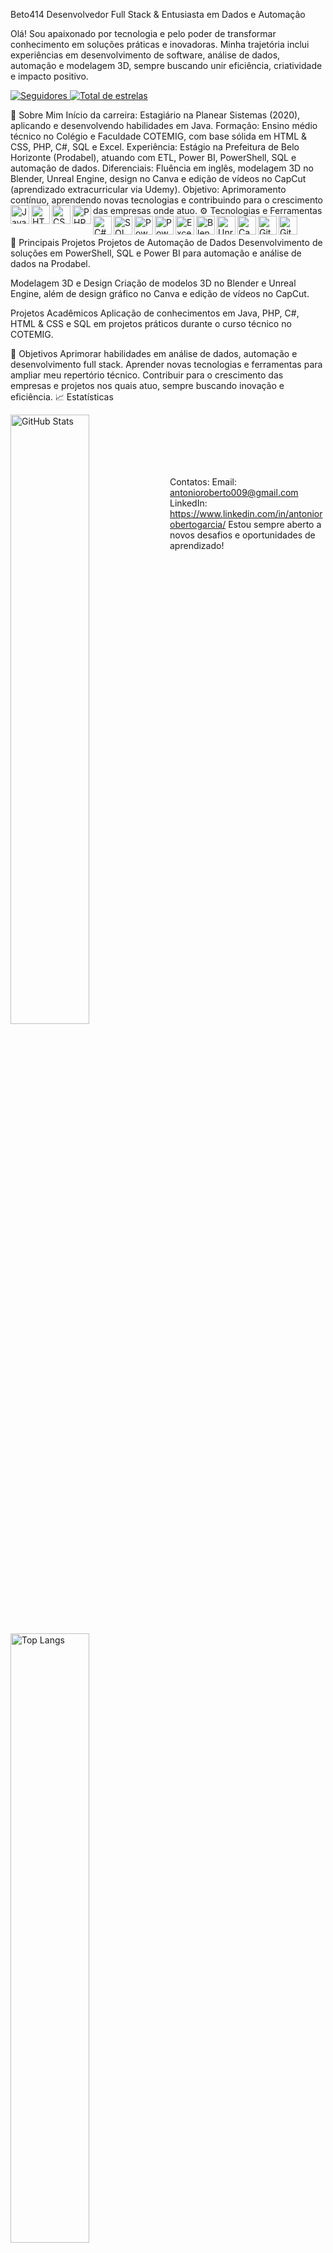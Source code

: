 Beto414
Desenvolvedor Full Stack & Entusiasta em Dados e Automação

Olá! Sou apaixonado por tecnologia e pelo poder de transformar conhecimento em soluções práticas e inovadoras. Minha trajetória inclui experiências em desenvolvimento de software, análise de dados, automação e modelagem 3D, sempre buscando unir eficiência, criatividade e impacto positivo.

<p align="left"> <a href="https://github.com/Beto414?tab=followers"> <img alt="Seguidores" title="Me siga no GitHub" src="https://custom-icon-badges.demolab.com/github/followers/Beto414?color=236ad3&labelColor=1155ba&style=for-the-badge&logo=github&label=Seguidores&logoColor=white" /> </a> <a href="https://github.com/Beto414?tab=repositories&sort=stargazers"> <img alt="Total de estrelas" title="Total de estrelas GitHub" src="https://custom-icon-badges.demolab.com/github/stars/Beto414?color=55960c&style=for-the-badge&labelColor=488207&logo=star&label=estrelas" /> </a> </p>
🌱 Sobre Mim
Início da carreira: Estagiário na Planear Sistemas (2020), aplicando e desenvolvendo habilidades em Java.
Formação: Ensino médio técnico no Colégio e Faculdade COTEMIG, com base sólida em HTML & CSS, PHP, C#, SQL e Excel.
Experiência: Estágio na Prefeitura de Belo Horizonte (Prodabel), atuando com ETL, Power BI, PowerShell, SQL e automação de dados.
Diferenciais: Fluência em inglês, modelagem 3D no Blender, Unreal Engine, design no Canva e edição de vídeos no CapCut (aprendizado extracurricular via Udemy).
Objetivo: Aprimoramento contínuo, aprendendo novas tecnologias e contribuindo para o crescimento das empresas onde atuo.
⚙️ Tecnologias e Ferramentas
<img align="left" alt="Java" title="Java" width="30px" src="https://cdn.jsdelivr.net/gh/devicons/devicon@latest/icons/java/java-original.svg" /> <img align="left" alt="HTML5" title="HTML5" width="30px" src="https://cdn.jsdelivr.net/gh/devicons/devicon@latest/icons/html5/html5-original.svg" /> <img align="left" alt="CSS3" title="CSS3" width="30px" src="https://cdn.jsdelivr.net/gh/devicons/devicon@latest/icons/css3/css3-original.svg" /> <img align="left" alt="PHP" title="PHP" width="30px" src="https://cdn.jsdelivr.net/gh/devicons/devicon@latest/icons/php/php-original.svg" /> <img align="left" alt="C#" title="C#" width="30px" src="https://cdn.jsdelivr.net/gh/devicons/devicon@latest/icons/csharp/csharp-original.svg" /> <img align="left" alt="SQL" title="SQL" width="30px" src="https://cdn.jsdelivr.net/gh/devicons/devicon@latest/icons/mysql/mysql-original.svg" /> <img align="left" alt="Power BI" title="Power BI" width="30px" src="https://cdn.jsdelivr.net/gh/devicons/devicon@latest/icons/powerbi/powerbi-original.svg" /> <img align="left" alt="PowerShell" title="PowerShell" width="30px" src="https://cdn.jsdelivr.net/gh/devicons/devicon@latest/icons/powershell/powershell-original.svg" /> <img align="left" alt="Excel" title="Excel" width="30px" src="https://cdn.jsdelivr.net/gh/devicons/devicon@latest/icons/excel/excel-original.svg" /> <img align="left" alt="Blender" title="Blender" width="30px" src="https://cdn.jsdelivr.net/gh/devicons/devicon@latest/icons/blender/blender-original.svg" /> <img align="left" alt="Unreal Engine" title="Unreal Engine" width="30px" src="https://cdn.jsdelivr.net/gh/devicons/devicon@latest/icons/unrealengine/unrealengine-original.svg" /> <img align="left" alt="Canva" title="Canva" width="30px" src="https://cdn.jsdelivr.net/gh/devicons/devicon@latest/icons/canva/canva-original.svg" /> <img align="left" alt="Git" title="Git" width="30px" src="https://cdn.jsdelivr.net/gh/devicons/devicon@latest/icons/git/git-original.svg" /> <img align="left" alt="GitHub" title="GitHub" width="30px" src="https://cdn.jsdelivr.net/gh/devicons/devicon@latest/icons/github/github-original.svg" /> <br/> <br/> <br/>
🚀 Principais Projetos
Projetos de Automação de Dados
Desenvolvimento de soluções em PowerShell, SQL e Power BI para automação e análise de dados na Prodabel.

Modelagem 3D e Design
Criação de modelos 3D no Blender e Unreal Engine, além de design gráfico no Canva e edição de vídeos no CapCut.

Projetos Acadêmicos
Aplicação de conhecimentos em Java, PHP, C#, HTML & CSS e SQL em projetos práticos durante o curso técnico no COTEMIG.

🎯 Objetivos
Aprimorar habilidades em análise de dados, automação e desenvolvimento full stack.
Aprender novas tecnologias e ferramentas para ampliar meu repertório técnico.
Contribuir para o crescimento das empresas e projetos nos quais atuo, sempre buscando inovação e eficiência.
📈 Estatísticas
<p> <img align="left" alt="GitHub Stats" height="50%" width="50%" src="https://github-readme-stats.vercel.app/api?username=Beto414&show_icons=true&theme=tokyonight&include_all_commits=true&locale=pt-br" /> <img align="left" alt="Top Langs" height="50%" width="50%" src="https://github-readme-stats.vercel.app/api/top-langs/?username=Beto414&theme=tokyonight&layout=compact&custom_title=Tecnologias" /> </p>
<br/><br/><br/><br/><br/>

Contatos:
Email: antonioroberto009@gmail.com
LinkedIn: https://www.linkedin.com/in/antoniorobertogarcia/
Estou sempre aberto a novos desafios e oportunidades de aprendizado!
